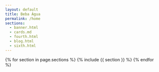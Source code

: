 ```yaml
---
layout: default
title: Beba Água
permalink: /home
sections:
  - banner.html
  - cards.md
  - fourth.html
  - blog.html
  - sixth.html
---
```


{% for section in page.sections %}
  {% include {{ section }} %}
{% endfor %}
